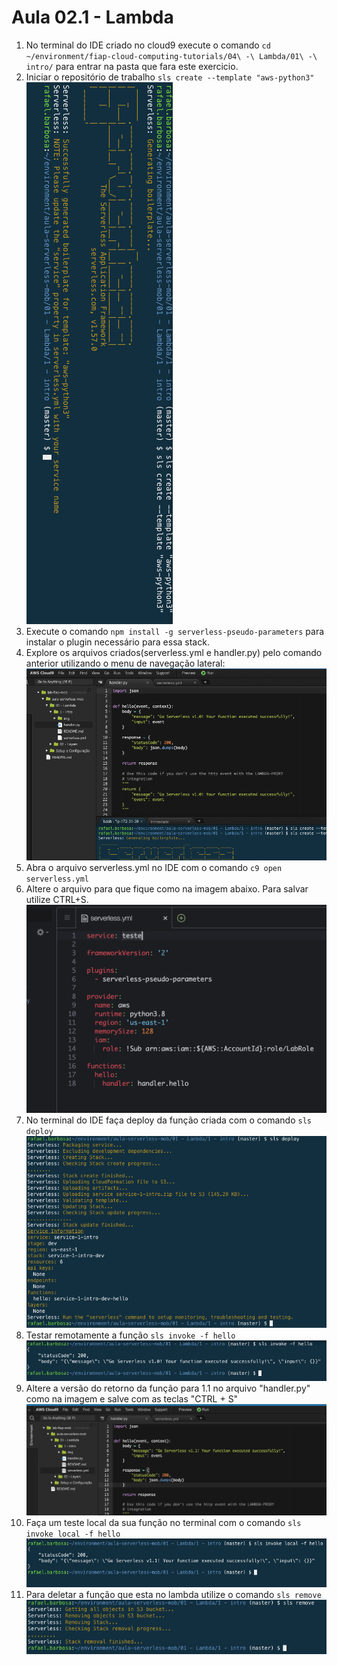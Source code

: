 # Aula 02.1 - Lambda


1. No terminal do IDE criado no cloud9 execute o comando `cd ~/environment/fiap-cloud-computing-tutorials/04\ -\ Lambda/01\ -\ intro/` para entrar na pasta que fara este exercicio.
 2. Iniciar o repositório de trabalho `sls create --template "aws-python3"`
 ![img/slscreate.png](img/slscreate.png)
 3. Execute o comando `npm install -g serverless-pseudo-parameters` para instalar o plugin necessário para essa stack.
 4. Explore os arquivos criados(serverless.yml e handler.py) pelo comando anterior utilizando o menu de navegação lateral:
    ![img/explore.png](img/explore.png)
 5. Abra o arquivo serverless.yml no IDE com o comando `c9 open serverless.yml`
 6. Altere o arquivo para que fique como na imagem abaixo. Para salvar utilize CTRL+S.
   ![](img/yml1.png)
 7. No terminal do IDE faça deploy da função criada com o comando `sls deploy`
 ![img/slsdeploy.png](img/slsdeploy.png)
 8. Testar remotamente a função `sls invoke -f hello`
![img/slsinvoke.png](img/slsinvoke.png)
 9. Altere a versão do retorno da função para 1.1 no arquivo "handler.py" como na imagem e salve com as teclas "CTRL + S"
   ![img/altereversao.png](img/altereversao.png)
 10. Faça um teste local da sua função no terminal com o comando `sls invoke local -f hello` 
![img/slsinvokelocal.png](img/slsinvokelocal.png)
 11. Para deletar a função que esta no lambda utilize o comando `sls remove`
![img/slsremove.png](img/slsremove.png)
